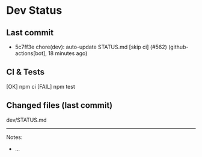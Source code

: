 # Dev Status

## Last commit
- 5c7ff3e chore(dev): auto-update STATUS.md [skip ci] (#562) (github-actions[bot], 18 minutes ago)
## CI & Tests
[OK] npm ci
[FAIL] npm test

## Changed files (last commit)
dev/STATUS.md

---
Notes:
- ...
